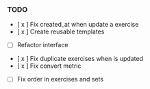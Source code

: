### TODO

- [ x ] Fix created_at when update a exercise
- [ x ] Create reusable templates
- [ ] Refactor interface
- [ x ] Fix duplicate exercises when is updated
- [ x ] Fix convert metric
- [ ] Fix order in exercises and sets
